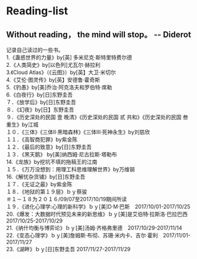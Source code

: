 # Reading-list
## Without reading， the mind will stop。 -- Diderot
记录自己读过的一些书。</br>
1.《蛊惑世界的力量》by[英] 多米尼克·斯特里特费尔德</br>
2.《人类简史》by[以色列]尤瓦尔·赫拉利</br>
3.《Cloud Atlas》（《云图》）by[英】大卫·米切尔</br>
4.《艾伦·图灵传》by[英】安德鲁·霍奇斯</br>
5.《钓愚》by[美]乔治·阿克洛夫和罗伯特·席勒</br>
6.《白夜行》by[日]东野圭吾</br>
７．《放学后》by[日]东野圭吾</br>
８．《幻夜》by[日】东野圭吾</br>
９．《历史深处的民国 壹 晚清》《历史深处的民国 贰 共和》《历史深处的民国 叁 重生》by江城</br>
１０．《三体》《三体Ⅱ·黑暗森林》《三体Ⅲ·死神永生》by刘慈欣</br>
１１．《高智商犯罪》by紫金陈</br>
１２．《最后的致意》by[日]东野圭吾</br>
１３．《黑天鹅》 by[美]纳西姆·尼古拉斯·塔勒布</br>
14.《龙族》by挖坑不填的拖稿王的江南</br>
１５．《万万没想到：用理工科思维理解世界》by万维钢</br>
16.《解忧杂货铺》by[日]东野圭吾</br>
１７．《无证之最》by紫金陈</br>
１８．《地狱的第１９层》ｂｙ蔡骏</br>
＃１－１８为２０１６/09/07至2017/10/19期间所读</br>
１９．《进化心理学:心理的新科学》ｂｙ[美]D·M·巴斯　2017/10/01-2017/10/25</br>
20.《爆发：大数据时代预见未来的新思维》ｂｙ[美]是艾伯特·拉斯洛·巴拉巴西　2017/10/25-2017/10/29</br>
21.《纳什均衡与博弈论》ｂｙ[美]汤姆·齐格弗里德　2017/10/29-2017/11/14</br>
22.《变态心理学》ｂｙ[美]詹姆斯·布彻、苏珊·米内卡、吉尔·霍利　2017/11/01-2017/11/27</br>
23.《湖畔》ｂｙ[日]东野圭吾 2017/11/27-2017/11/29</br>

